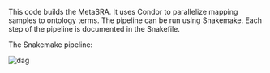This code builds the MetaSRA. It uses Condor to parallelize mapping samples
to ontology terms. The pipeline can be run using Snakemake. Each step of the
pipeline is documented in the Snakefile. 

The Snakemake pipeline:

![dag](https://github.com/deweylab/MetaSRA-pipeline/blob/master/create_metasra/dag.png)  

